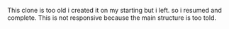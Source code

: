 This clone is too old i created it on my starting but i left. so i resumed and complete.
This is not responsive because the main structure is too told.
